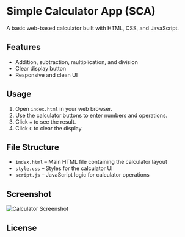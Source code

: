 # Simple Calculator App (SCA)

A basic web-based calculator built with HTML, CSS, and JavaScript.

## Features

- Addition, subtraction, multiplication, and division
- Clear display button
- Responsive and clean UI

## Usage

1. Open `index.html` in your web browser.
2. Use the calculator buttons to enter numbers and operations.
3. Click `=` to see the result.
4. Click `C` to clear the display.

## File Structure

- `index.html` – Main HTML file containing the calculator layout
- `style.css` – Styles for the calculator UI
- `script.js` – JavaScript logic for calculator operations

## Screenshot

![Calculator Screenshot](screenshot.png)

## License
